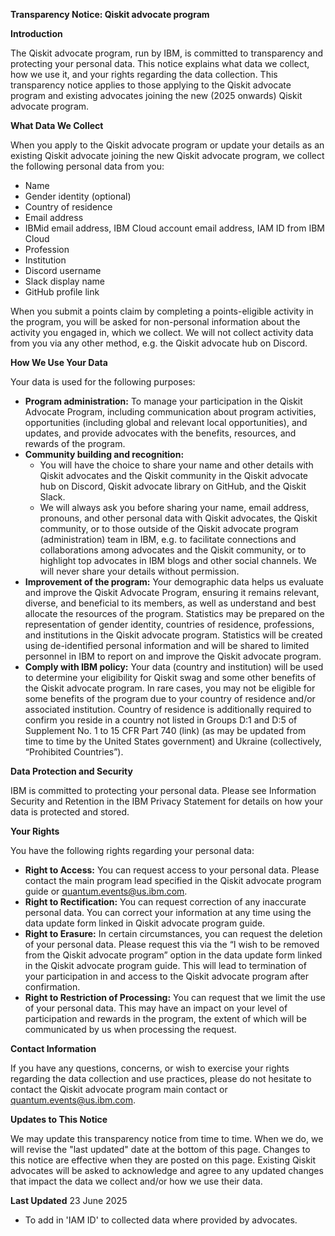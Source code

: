 **Transparency Notice: Qiskit advocate program**

**Introduction**

The Qiskit advocate program, run by IBM, is committed to transparency and protecting your personal data. This notice explains what data we collect, how we use it, and your rights regarding the data collection. This transparency notice applies to those applying to the Qiskit advocate program and existing advocates joining the new (2025 onwards) Qiskit advocate program.

**What Data We Collect**

When you apply to the Qiskit advocate program or update your details as an existing Qiskit advocate joining the new Qiskit advocate program, we collect the following personal data from you:
- Name
- Gender identity (optional)
- Country of residence
- Email address
- IBMid email address, IBM Cloud account email address, IAM ID from IBM Cloud
- Profession
- Institution
- Discord username
- Slack display name
- GitHub profile link

When you submit a points claim by completing a points-eligible activity in the program, you will be asked for non-personal information about the activity you engaged in, which we collect. We will not collect activity data from you via any other method, e.g. the Qiskit advocate hub on Discord.

**How We Use Your Data**

Your data is used for the following purposes:

- **Program administration:** To manage your participation in the Qiskit Advocate Program, including communication about program activities, opportunities (including global and relevant local opportunities), and updates, and provide advocates with the benefits, resources, and rewards of the program.
- **Community building and recognition:**
  - You will have the choice to share your name and other details with Qiskit advocates and the Qiskit community in the Qiskit advocate hub on Discord, Qiskit advocate library on GitHub, and the Qiskit Slack.
  - We will always ask you before sharing your name, email address, pronouns, and other personal data with Qiskit advocates, the Qiskit community, or to those outside of the Qiskit advocate program (administration) team in IBM, e.g. to facilitate connections and collaborations among advocates and the Qiskit community, or to highlight top advocates in IBM blogs and other social channels. We will never share your details without permission. 
- **Improvement of the program:** Your demographic data helps us evaluate and improve the Qiskit Advocate Program, ensuring it remains relevant, diverse, and beneficial to its members, as well as understand and best allocate the resources of the program. Statistics may be prepared on the representation of gender identity, countries of residence, professions, and institutions in the Qiskit advocate program. Statistics will be created using de-identified personal information and will be shared to limited personnel in IBM to report on and improve the Qiskit advocate program. 
- **Comply with IBM policy:** Your data (country and institution) will be used to determine your eligibility for Qiskit swag and some other benefits of the Qiskit advocate program. In rare cases, you may not be eligible for some benefits of the program due to your country of residence and/or associated institution. Country of residence is additionally required to confirm you reside in a country not listed in Groups D:1 and D:5 of Supplement No. 1 to 15 CFR Part 740 (link) (as may be updated from time to time by the United States government) and Ukraine (collectively, “Prohibited Countries”).

**Data Protection and Security**

IBM is committed to protecting your personal data. Please see Information Security and Retention in the IBM Privacy Statement for details on how your data is protected and stored.

**Your Rights**

You have the following rights regarding your personal data:

- **Right to Access:** You can request access to your personal data. Please contact the main program lead specified in the Qiskit advocate program guide or quantum.events@us.ibm.com. 
- **Right to Rectification:** You can request correction of any inaccurate personal data. You can correct your information at any time using the data update form linked in Qiskit advocate program guide.
- **Right to Erasure:** In certain circumstances, you can request the deletion of your personal data. Please request this via the “I wish to be removed from the Qiskit advocate program” option in the data update form linked in the Qiskit advocate program guide. This will lead to termination of your participation in and access to the Qiskit advocate program after confirmation. 
- **Right to Restriction of Processing:** You can request that we limit the use of your personal data. This may have an impact on your level of participation and rewards in the program, the extent of which will be communicated by us when processing the request.

**Contact Information**

If you have any questions, concerns, or wish to exercise your rights regarding the data collection and use practices, please do not hesitate to contact the Qiskit advocate program main contact or quantum.events@us.ibm.com.

**Updates to This Notice**

We may update this transparency notice from time to time. When we do, we will revise the "last updated" date at the bottom of this page. Changes to this notice are effective when they are posted on this page. Existing Qiskit advocates will be asked to acknowledge and agree to any updated changes that impact the data we collect and/or how we use their data.

**Last Updated**
23 June 2025
- To add in 'IAM ID' to collected data where provided by advocates.
